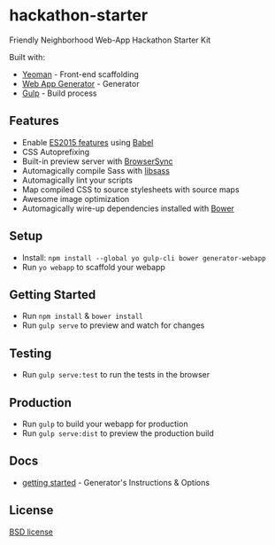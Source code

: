 # hackathon-starter
Friendly Neighborhood Web-App Hackathon Starter Kit

Built with:

- [Yeoman](http://yeoman.io) - Front-end scaffolding
- [Web App Generator](https://github.com/yeoman/generator-webapp#readme) - Generator
- [Gulp](http://gulpjs.com/) - Build process

## Features

* Enable [ES2015 features](https://babeljs.io/docs/learn-es2015/) using [Babel](https://babeljs.io)
* CSS Autoprefixing
* Built-in preview server with [BrowserSync](https://browsersync.io/)
* Automagically compile Sass with [libsass](http://libsass.org)
* Automagically lint your scripts
* Map compiled CSS to source stylesheets with source maps
* Awesome image optimization
* Automagically wire-up dependencies installed with [Bower](http://bower.io)

## Setup

- Install: `npm install --global yo gulp-cli bower generator-webapp`
- Run `yo webapp` to scaffold your webapp

## Getting Started

- Run `npm install` & `bower install`
- Run `gulp serve` to preview and watch for changes

## Testing

- Run `gulp serve:test` to run the tests in the browser

## Production

- Run `gulp` to build your webapp for production
- Run `gulp serve:dist` to preview the production build

## Docs

* [getting started](https://github.com/yeoman/generator-webapp/blob/master/docs/README.md) - Generator's Instructions & Options

## License

[BSD license](http://opensource.org/licenses/bsd-license.php)
